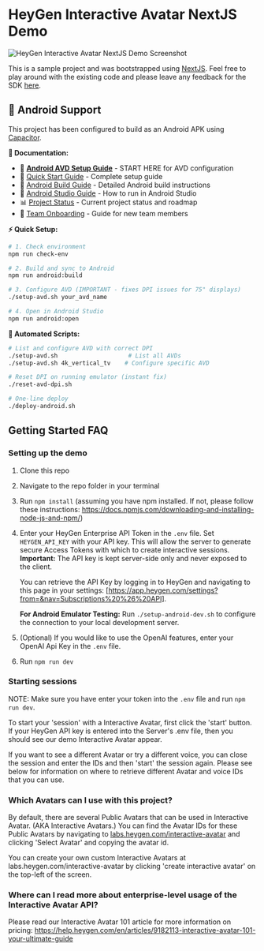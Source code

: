 # HeyGen Interactive Avatar NextJS Demo

![HeyGen Interactive Avatar NextJS Demo Screenshot](./public/demo.png)

This is a sample project and was bootstrapped using [NextJS](https://nextjs.org/).
Feel free to play around with the existing code and please leave any feedback for the SDK [here](https://github.com/HeyGen-Official/StreamingAvatarSDK/discussions).

## 🤖 Android Support

This project has been configured to build as an Android APK using [Capacitor](https://capacitorjs.com/).

**📖 Documentation:**

- 🚀 **[Android AVD Setup Guide](./ANDROID_AVD_SETUP.md)** - START HERE for AVD configuration
- 📱 [Quick Start Guide](./QUICK_START.md) - Complete setup guide
- 📗 [Android Build Guide](./ANDROID_BUILD.md) - Detailed Android build instructions
- 🎯 [Android Studio Guide](./ANDROID_STUDIO_GUIDE.md) - How to run in Android Studio
- 📊 [Project Status](./PROJECT_STATUS.md) - Current project status and roadmap
- 👥 [Team Onboarding](./TEAM_ONBOARDING.md) - Guide for new team members

**⚡ Quick Setup:**

```bash
# 1. Check environment
npm run check-env

# 2. Build and sync to Android
npm run android:build

# 3. Configure AVD (IMPORTANT - fixes DPI issues for 75" displays)
./setup-avd.sh your_avd_name

# 4. Open in Android Studio
npm run android:open
```

**🔧 Automated Scripts:**

```bash
# List and configure AVD with correct DPI
./setup-avd.sh                    # List all AVDs
./setup-avd.sh 4k_vertical_tv    # Configure specific AVD

# Reset DPI on running emulator (instant fix)
./reset-avd-dpi.sh

# One-line deploy
./deploy-android.sh
```

## Getting Started FAQ

### Setting up the demo

1. Clone this repo

2. Navigate to the repo folder in your terminal

3. Run `npm install` (assuming you have npm installed. If not, please follow these instructions: https://docs.npmjs.com/downloading-and-installing-node-js-and-npm/)

4. Enter your HeyGen Enterprise API Token in the `.env` file. Set `HEYGEN_API_KEY` with your API key. This will allow the server to generate secure Access Tokens with which to create interactive sessions. **Important:** The API key is kept server-side only and never exposed to the client.

   You can retrieve the API Key by logging in to HeyGen and navigating to this page in your settings: [https://app.heygen.com/settings?from=&nav=Subscriptions%20%26%20API].

   **For Android Emulator Testing:** Run `./setup-android-dev.sh` to configure the connection to your local development server.

5. (Optional) If you would like to use the OpenAI features, enter your OpenAI Api Key in the `.env` file.

6. Run `npm run dev`

### Starting sessions

NOTE: Make sure you have enter your token into the `.env` file and run `npm run dev`.

To start your 'session' with a Interactive Avatar, first click the 'start' button. If your HeyGen API key is entered into the Server's .env file, then you should see our demo Interactive Avatar appear.

If you want to see a different Avatar or try a different voice, you can close the session and enter the IDs and then 'start' the session again. Please see below for information on where to retrieve different Avatar and voice IDs that you can use.

### Which Avatars can I use with this project?

By default, there are several Public Avatars that can be used in Interactive Avatar. (AKA Interactive Avatars.) You can find the Avatar IDs for these Public Avatars by navigating to [labs.heygen.com/interactive-avatar](https://labs.heygen.com/interactive-avatar) and clicking 'Select Avatar' and copying the avatar id.

You can create your own custom Interactive Avatars at labs.heygen.com/interactive-avatar by clicking 'create interactive avatar' on the top-left of the screen.

### Where can I read more about enterprise-level usage of the Interactive Avatar API?

Please read our Interactive Avatar 101 article for more information on pricing: https://help.heygen.com/en/articles/9182113-interactive-avatar-101-your-ultimate-guide
